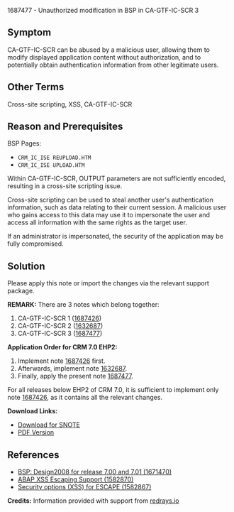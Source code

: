 1687477 - Unauthorized modification in BSP in CA-GTF-IC-SCR 3

## Symptom

CA-GTF-IC-SCR can be abused by a malicious user, allowing them to modify displayed application content without authorization, and to potentially obtain authentication information from other legitimate users.

## Other Terms

Cross-site scripting, XSS, CA-GTF-IC-SCR

## Reason and Prerequisites

BSP Pages:

- `CRM_IC_ISE REUPLOAD.HTM`
- `CRM_IC_ISE UPLOAD.HTM`

Within CA-GTF-IC-SCR, OUTPUT parameters are not sufficiently encoded, resulting in a cross-site scripting issue.

Cross-site scripting can be used to steal another user's authentication information, such as data relating to their current session. A malicious user who gains access to this data may use it to impersonate the user and access all information with the same rights as the target user.

If an administrator is impersonated, the security of the application may be fully compromised.

## Solution

Please apply this note or import the changes via the relevant support package.

**REMARK:** There are 3 notes which belong together:

1. CA-GTF-IC-SCR 1 ([1687426](https://me.sap.com/notes/1687426))
2. CA-GTF-IC-SCR 2 ([1632687](https://me.sap.com/notes/1632687))
3. CA-GTF-IC-SCR 3 ([1687477](https://me.sap.com/notes/1687477))

**Application Order for CRM 7.0 EHP2:**

1. Implement note [1687426](https://me.sap.com/notes/1687426) first.
2. Afterwards, implement note [1632687](https://me.sap.com/notes/1632687).
3. Finally, apply the present note [1687477](https://me.sap.com/notes/1687477).

For all releases below EHP2 of CRM 7.0, it is sufficient to implement only note [1687426](https://me.sap.com/notes/1687426), as it contains all the relevant changes.

**Download Links:**

- [Download for SNOTE](https://notesdownloads.sap.com/note/0040000010024452017)
- [PDF Version](https://userapps.support.sap.com/sap/support/sfm/notes/print/0001687477?language=en-US&token=4374A5A8A97CBF1D23C22D231131450E)

## References

- [BSP: Design2008 for release 7.00 and 7.01 (1671470)](https://me.sap.com/notes/1671470)
- [ABAP XSS Escaping Support (1582870)](https://me.sap.com/notes/1582870)
- [Security options (XSS) for ESCAPE (1582867)](https://me.sap.com/notes/1582867)

**Credits:** Information provided with support from [redrays.io](https://redrays.io)